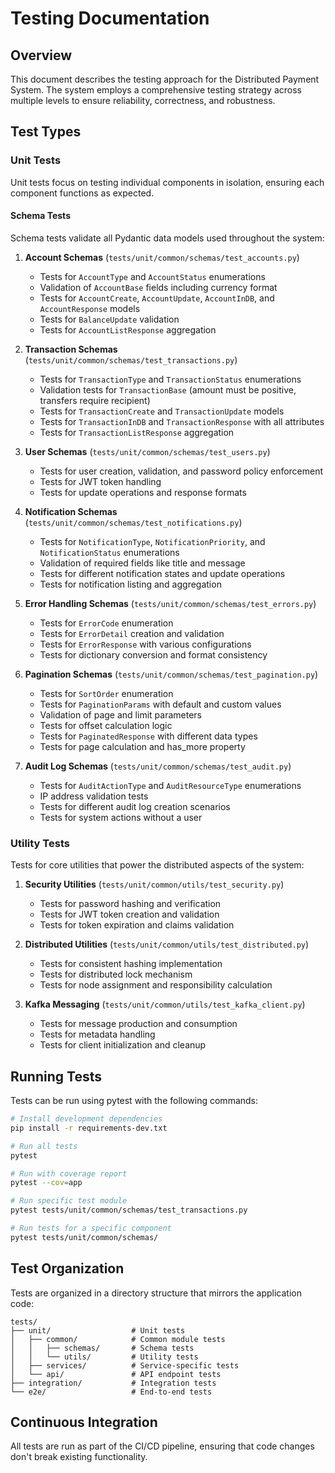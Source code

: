 # Testing Documentation

## Overview

This document describes the testing approach for the Distributed Payment System. The system employs a comprehensive testing strategy across multiple levels to ensure reliability, correctness, and robustness.

## Test Types

### Unit Tests

Unit tests focus on testing individual components in isolation, ensuring each component functions as expected.

#### Schema Tests

Schema tests validate all Pydantic data models used throughout the system:

1. **Account Schemas** (`tests/unit/common/schemas/test_accounts.py`)
   - Tests for `AccountType` and `AccountStatus` enumerations
   - Validation of `AccountBase` fields including currency format
   - Tests for `AccountCreate`, `AccountUpdate`, `AccountInDB`, and `AccountResponse` models
   - Tests for `BalanceUpdate` validation
   - Tests for `AccountListResponse` aggregation

2. **Transaction Schemas** (`tests/unit/common/schemas/test_transactions.py`)
   - Tests for `TransactionType` and `TransactionStatus` enumerations
   - Validation tests for `TransactionBase` (amount must be positive, transfers require recipient)
   - Tests for `TransactionCreate` and `TransactionUpdate` models
   - Tests for `TransactionInDB` and `TransactionResponse` with all attributes
   - Tests for `TransactionListResponse` aggregation

3. **User Schemas** (`tests/unit/common/schemas/test_users.py`)
   - Tests for user creation, validation, and password policy enforcement
   - Tests for JWT token handling
   - Tests for update operations and response formats

4. **Notification Schemas** (`tests/unit/common/schemas/test_notifications.py`)
   - Tests for `NotificationType`, `NotificationPriority`, and `NotificationStatus` enumerations
   - Validation of required fields like title and message
   - Tests for different notification states and update operations
   - Tests for notification listing and aggregation

5. **Error Handling Schemas** (`tests/unit/common/schemas/test_errors.py`)
   - Tests for `ErrorCode` enumeration
   - Tests for `ErrorDetail` creation and validation
   - Tests for `ErrorResponse` with various configurations
   - Tests for dictionary conversion and format consistency

6. **Pagination Schemas** (`tests/unit/common/schemas/test_pagination.py`)
   - Tests for `SortOrder` enumeration
   - Tests for `PaginationParams` with default and custom values
   - Validation of page and limit parameters
   - Tests for offset calculation logic
   - Tests for `PaginatedResponse` with different data types
   - Tests for page calculation and has_more property

7. **Audit Log Schemas** (`tests/unit/common/schemas/test_audit.py`)
   - Tests for `AuditActionType` and `AuditResourceType` enumerations
   - IP address validation tests
   - Tests for different audit log creation scenarios
   - Tests for system actions without a user

### Utility Tests

Tests for core utilities that power the distributed aspects of the system:

1. **Security Utilities** (`tests/unit/common/utils/test_security.py`)
   - Tests for password hashing and verification
   - Tests for JWT token creation and validation
   - Tests for token expiration and claims validation

2. **Distributed Utilities** (`tests/unit/common/utils/test_distributed.py`)
   - Tests for consistent hashing implementation
   - Tests for distributed lock mechanism
   - Tests for node assignment and responsibility calculation

3. **Kafka Messaging** (`tests/unit/common/utils/test_kafka_client.py`)
   - Tests for message production and consumption
   - Tests for metadata handling
   - Tests for client initialization and cleanup

## Running Tests

Tests can be run using pytest with the following commands:

```bash
# Install development dependencies
pip install -r requirements-dev.txt

# Run all tests
pytest

# Run with coverage report
pytest --cov=app

# Run specific test module
pytest tests/unit/common/schemas/test_transactions.py

# Run tests for a specific component
pytest tests/unit/common/schemas/
```

## Test Organization

Tests are organized in a directory structure that mirrors the application code:

```
tests/
├── unit/                  # Unit tests
│   ├── common/            # Common module tests
│   │   ├── schemas/       # Schema tests
│   │   └── utils/         # Utility tests
│   ├── services/          # Service-specific tests
│   └── api/               # API endpoint tests
├── integration/           # Integration tests
└── e2e/                   # End-to-end tests
```

## Continuous Integration

All tests are run as part of the CI/CD pipeline, ensuring that code changes don't break existing functionality. 
